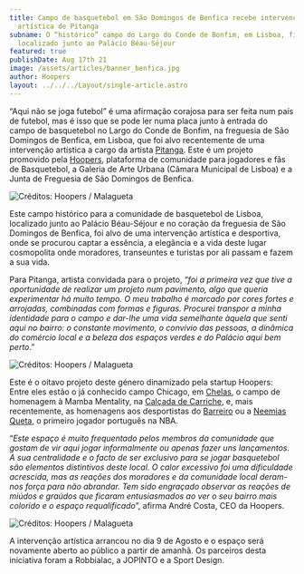 ```yaml
---
title: Campo de basquetebol em São Domingos de Benfica recebe intervenção
  artística de Pitanga
subname: O “histórico” campo do Largo do Conde de Bonfim, em Lisboa, fica
  localizado junto ao Palácio Béau-Séjour
featured: true
publishDate: Aug 17th 21
image: /assets/articles/banner_benfica.jpg
author: Hoopers
layout: ../../../Layout/single-article.astro
---
```

“Aqui não se joga futebol” é uma afirmação corajosa para ser feita num país de futebol, mas é isso que se pode ler numa placa junto à entrada do campo de basquetebol no Largo do Conde de Bonfim, na freguesia de São Domingos de Benfica, em Lisboa, que foi alvo recentemente de uma intervenção artística a cargo da artista [Pitanga](https://www.instagram.com/vaidarpitanga/). Este é um projeto promovido pela [Hoopers](https://www.hoopers.club/), plataforma de comunidade para jogadores e fãs de Basquetebol, a Galeria de Arte Urbana (Câmara Municipal de Lisboa) e a Junta de Freguesia de São Domingos de Benfica.

![Créditos: Hoopers / Malagueta](https://images.squarespace-cdn.com/content/v1/5f217fac8e24187c674282cd/1629200586161-YQ77C1CHCMDIQX07IV2I/Hoopers_SDBenfica_02.JPG?format=2500w "Créditos: Hoopers / Malagueta")

Este campo histórico para a comunidade de basquetebol de Lisboa, localizado junto ao Palácio Béau-Séjour e no coração da freguesia de São Domingos de Benfica, foi alvo de uma intervenção artística e desportiva, onde se procurou captar a essência, a elegância e a vida deste lugar cosmopolita onde moradores, transeuntes e turistas por ali passam e fazem a sua vida.

Para Pitanga, artista convidada para o projeto, “*foi a primeira vez que tive a oportunidade de realizar um projeto num pavimento, algo que queria experimentar há muito tempo. O meu trabalho é marcado por cores fortes e arrojadas, combinadas com formas e figuras. Procurei transpor a minha identidade para o campo e dar-lhe uma vida semelhante àquela que senti aqui no bairro: o constante movimento, o convívio das pessoas, a dinâmica do comércio local e a beleza dos espaços verdes e do Palácio aqui bem perto*.”

![Créditos: Hoopers / Malagueta](https://images.squarespace-cdn.com/content/v1/5f217fac8e24187c674282cd/1629200659925-P61AAXSNHK7IT9I1L8DR/Hoopers_SDBenfica_05.jpg?format=2500w "Créditos: Hoopers / Malagueta")

Este é o oitavo projeto deste género dinamizado pela startup Hoopers: Entre eles estão o já conhecido campo Chicago, em [Chelas](https://www.instagram.com/p/CH52p02hPw6/), o campo de homenagem à Mamba Mentality, na [Calçada de Carriche](https://www.instagram.com/p/COYmexihOVF/), e, mais recentemente, as homenagens aos desportistas do [Barreiro](https://www.instagram.com/p/CQqivFwBxi5/) ou a [Neemias Queta](https://www.instagram.com/p/CR2C-DgBM1M/), o primeiro jogador português na NBA.

“*Este espaço é muito frequentado pelos membros da comunidade que gostam de vir aqui jogar informalmente ou apenas fazer uns lançamentos. A sua centralidade e o facto de ser exclusivo para se jogar basquetebol são elementos distintivos deste local. O calor excessivo foi uma dificuldade acrescida, mas as reações dos moradores e da comunidade local deram-nos força para não abrandar. Tem sido engraçado observar as reações de miúdos e graúdos que ficaram entusiasmados ao ver o seu bairro mais colorido e o espaço requalificado*”, afirma André Costa, CEO da Hoopers.

![Créditos: Hoopers / Malagueta](https://images.squarespace-cdn.com/content/v1/5f217fac8e24187c674282cd/1629200763136-SI2HAPM9XDV0YMAF7BIK/Hoopers_SDBenfica_01.JPG?format=2500w "Créditos: Hoopers / Malagueta")

A intervenção artística arrancou no dia 9 de Agosto e o espaço será novamente aberto ao público a partir de amanhã. Os parceiros desta iniciativa foram a Robbialac, a JOPINTO e a Sport Design.